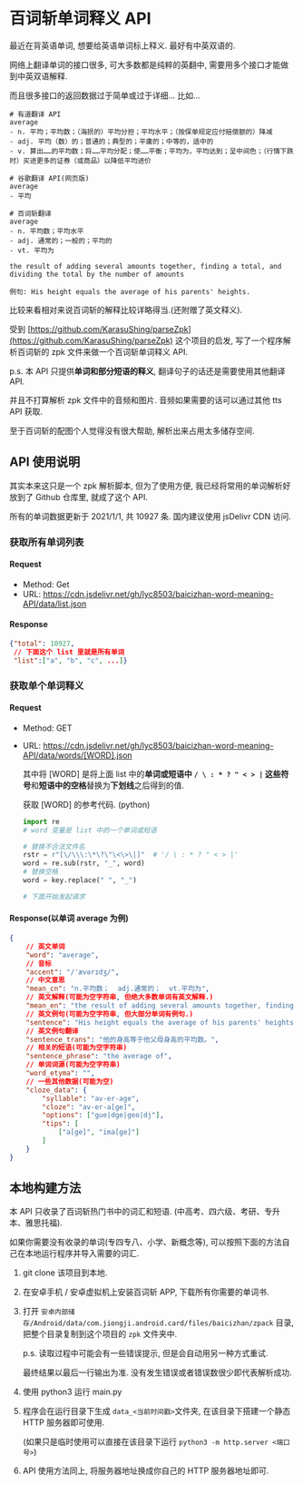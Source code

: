 # 百词斩单词释义 API

最近在背英语单词, 想要给英语单词标上释义. 最好有中英双语的.

网络上翻译单词的接口很多, 可大多数都是纯粹的英翻中, 需要用多个接口才能做到中英双语解释.

而且很多接口的返回数据过于简单或过于详细... 比如...

```
# 有道翻译 API
average
- n. 平均；平均数；（海损的）平均分担；平均水平；（按保单规定应付赔偿额的）降减
- adj. 平均（数）的；普通的；典型的；平庸的；中等的，适中的
- v. 算出……的平均数；将……平均分配；使……平衡；平均为，平均达到；呈中间色；（行情下跌时）买进更多的证券（或商品）以降低平均进价

# 谷歌翻译 API(网页版)
average
- 平均

# 百词斩翻译
average
- n. 平均数；平均水平
- adj. 通常的；一般的；平均的
- vt. 平均为

the result of adding several amounts together, finding a total, and dividing the total by the number of amounts

例句: His height equals the average of his parents' heights.
```

比较来看相对来说百词斩的解释比较详略得当.(还附赠了英文释义).

受到 [https://github.com/KarasuShing/parseZpk](https://github.com/KarasuShing/parseZpk) 这个项目的启发, 写了一个程序解析百词斩的 zpk 文件来做一个百词斩单词释义 API.

p.s. 本 API 只提供**单词和部分短语的释义**, 翻译句子的话还是需要使用其他翻译 API.

并且不打算解析 zpk 文件中的音频和图片. 音频如果需要的话可以通过其他 tts API 获取.

至于百词斩的配图个人觉得没有很大帮助, 解析出来占用太多储存空间.

## API 使用说明

其实本来这只是一个 zpk 解析脚本, 但为了使用方便, 我已经将常用的单词解析好放到了 Github 仓库里, 就成了这个 API.

所有的单词数据更新于 2021/1/1, 共 10927 条. 国内建议使用 jsDelivr CDN 访问.

### 获取所有单词列表

#### Request

- Method: Get
- URL: https://cdn.jsdelivr.net/gh/lyc8503/baicizhan-word-meaning-API/data/list.json

#### Response

```json
{"total": 10927,
 // 下面这个 list 里就是所有单词
 "list":["a", "b", "c", ...]}
```

### 获取单个单词释义

#### Request

- Method: GET

- URL: https://cdn.jsdelivr.net/gh/lyc8503/baicizhan-word-meaning-API/data/words/[WORD].json

  其中将 [WORD] 是将上面 list 中的**单词或短语中 `/ \ : * ? " < > |` 这些符号**和**短语中的空格**替换为**下划线**之后得到的值.

  获取 [WORD] 的参考代码. (python)

  ```python
  import re
  # word 变量是 list 中的一个单词或短语
  
  # 替换不合法文件名
  rstr = r"[\/\\\:\*\?\"\<\>\|]"  # '/ \ : * ? " < > |'
  word = re.sub(rstr, "_", word)
  # 替换空格
  word = key.replace(" ", "_")
  
  # 下面开始发起请求
  ```

#### Response(以单词 average 为例)

```json
{
    // 英文单词
	"word": "average",
    // 音标
	"accent": "/ˈævərɪdʒ/",
    // 中文意思
	"mean_cn": "n.平均数；  adj.通常的；  vt.平均为",
    // 英文解释(可能为空字符串, 但绝大多数单词有英文解释.)
	"mean_en": "the result of adding several amounts together, finding a total, and dividing the total by the number of amounts",
    // 英文例句(可能为空字符串, 但大部分单词有例句.)
	"sentence": "His height equals the average of his parents' heights.",
    // 英文例句翻译
	"sentence_trans": "他的身高等于他父母身高的平均数。",
    // 相关的短语(可能为空字符串)
	"sentence_phrase": "the average of",
    // 单词词源(可能为空字符串)
	"word_etyma": "",
    // 一些其他数据(可能为空)
	"cloze_data": {
		"syllable": "av-er-age",
		"cloze": "av-er-a[ge]",
		"options": ["gue|dge|geo|dj"],
		"tips": [
			["a[ge]", "ima[ge]"]
		]
	}
}
```

## 本地构建方法

本 API 只收录了百词斩热门书中的词汇和短语. (中高考、四六级、考研、专升本、雅思托福).

如果你需要没有收录的单词(专四专八、小学、新概念等), 可以按照下面的方法自己在本地运行程序并导入需要的词汇.

1. git clone 该项目到本地.

2. 在安卓手机 / 安卓虚拟机上安装百词斩 APP, 下载所有你需要的单词书.

3. 打开 `安卓内部储存/Android/data/com.jiongji.android.card/files/baicizhan/zpack` 目录, 把整个目录复制到这个项目的 `zpk` 文件夹中.

   p.s. 读取过程中可能会有一些错误提示, 但是会自动用另一种方式重试.

   最终结果以最后一行输出为准. 没有发生错误或者错误数很少即代表解析成功.

4. 使用 python3 运行 main.py

5. 程序会在运行目录下生成 `data_<当前时间戳>`文件夹, 在该目录下搭建一个静态 HTTP 服务器即可使用.

   (如果只是临时使用可以直接在该目录下运行 `python3 -m http.server <端口号>`)

6. API 使用方法同上, 将服务器地址换成你自己的 HTTP 服务器地址即可.


